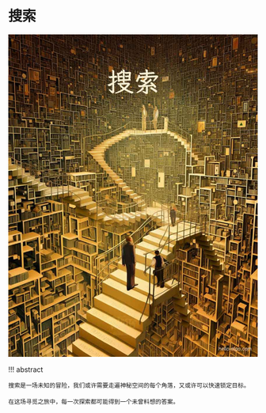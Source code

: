 # 搜索

![搜索](../assets/covers/chapter_searching.jpg)

!!! abstract

    搜索是一场未知的冒险，我们或许需要走遍神秘空间的每个角落，又或许可以快速锁定目标。
    
    在这场寻觅之旅中，每一次探索都可能得到一个未曾料想的答案。
